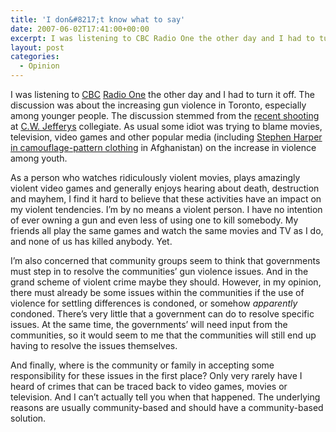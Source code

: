 ```yaml
---
title: 'I don&#8217;t know what to say'
date: 2007-06-02T17:41:00+00:00
excerpt: I was listening to CBC Radio One the other day and I had to turn it off. The discussion was about the increasing gun
layout: post
categories:
  - Opinion
---
```

I was listening to [CBC](http://www.cbc.ca/) [Radio One](http://www.cbc.ca/programguide/schedule/dailySchedule.jsp?network=CBC%20Radio%20One) the other day and I had to turn it off. The discussion was about the increasing gun violence in Toronto, especially among younger people. The discussion stemmed from the [recent shooting](http://www.cbc.ca/canada/toronto/story/2007/05/23/shooting-school.html) at [C.W. Jefferys](http://www.tdsb.on.ca/scripts/Schoolasp.asp?schno=3441) collegiate. As usual some idiot was trying to blame movies, television, video games and other popular media (including <a href="https://dv8b8dkxht4vb.cloudfront.net/img/harper.jpg" rel="lightbox">Stephen Harper in camouflage-pattern clothing</a> in Afghanistan) on the increase in violence among youth.

As a person who watches ridiculously violent movies, plays amazingly violent video games and generally enjoys hearing about death, destruction and mayhem, I find it hard to believe that these activities have an impact on my violent tendencies. I&#8217;m by no means a violent person. I have no intention of ever owning a gun and even less of using one to kill somebody. My friends all play the same games and watch the same movies and TV as I do, and none of us has killed anybody. Yet.

I&#8217;m also concerned that community groups seem to think that governments must step in to resolve the communities&#8217; gun violence issues. And in the grand scheme of violent crime maybe they should. However, in my opinion, there must already be some issues within the communities if the use of violence for settling differences is condoned, or somehow _apparently_ condoned. There&#8217;s very little that a government can do to resolve specific issues. At the same time, the governments&#8217; will need input from the communities, so it would seem to me that the communities will still end up having to resolve the issues themselves.

And finally, where is the community or family in accepting some responsibility for these issues in the first place? Only very rarely have I heard of crimes that can be traced back to video games, movies or television. And I can&#8217;t actually tell you when that happened. The underlying reasons are usually community-based and should have a community-based solution.